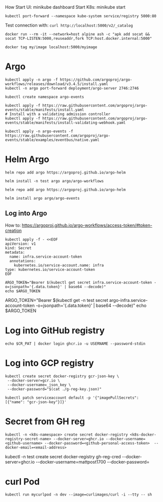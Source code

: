 How
Start UI: minikube dashboard
Start K8s: minikube start

`kubectl port-forward --namespace kube-system service/registry 5000:80`

Test connection with: `curl http://localhost:5000/v2/_catalog`

`docker run --rm -it --network=host alpine ash -c "apk add socat && socat TCP-LISTEN:5000,reuseaddr,fork TCP:host.docker.internal:5000"`

`docker tag my/image localhost:5000/myimage`



# Argo
```
kubectl apply -n argo -f https://github.com/argoproj/argo-workflows/releases/download/v3.4.5/install.yaml
kubectl -n argo port-forward deployment/argo-server 2746:2746
```
```
kubectl create namespace argo-events

kubectl apply -f https://raw.githubusercontent.com/argoproj/argo-events/stable/manifests/install.yaml
# Install with a validating admission controller
kubectl apply -f https://raw.githubusercontent.com/argoproj/argo-events/stable/manifests/install-validating-webhook.yaml

kubectl apply -n argo-events -f https://raw.githubusercontent.com/argoproj/argo-events/stable/examples/eventbus/native.yaml
```

# Helm Argo
```
helm repo add argo https://argoproj.github.io/argo-helm

helm install -n test argo argo/argo-workflows
```
```
helm repo add argo https://argoproj.github.io/argo-helm

helm install argo argo/argo-events
```

## Log into Argo
How to: https://argoproj.github.io/argo-workflows/access-token/#token-creation
```
kubectl apply -f - <<EOF
apiVersion: v1
kind: Secret
metadata:
  name: infra.service-account-token
  annotations:
    kubernetes.io/service-account.name: infra
type: kubernetes.io/service-account-token
EOF

ARGO_TOKEN="Bearer $(kubectl get secret infra.service-account-token -o=jsonpath='{.data.token}' | base64 --decode)"
echo $ARGO_TOKEN
```



ARGO_TOKEN="Bearer $(kubectl get -n test secret argo-infra.service-account-token -o=jsonpath='{.data.token}' | base64 --decode)"
echo $ARGO_TOKEN

# Log into GitHub registry
`echo $CR_PAT | docker login ghcr.io -u USERNAME --password-stdin`

# Log into GCP registry
```
kubectl create secret docker-registry gcr-json-key \
 --docker-server=gcr.io \
 --docker-username=_json_key \
 --docker-password="$(cat ./g-reg-key.json)"

kubectl patch serviceaccount default -p '{"imagePullSecrets": [{"name": "gcr-json-key"}]}'
```

# Secret from GH reg
```
kubectl -n <k8s-namespace> create secret docker-registry <k8s-docker-registry-secret-name> --docker-server=ghcr.io --docker-username=<github-username> --docker-password=<github-personal-access-token>  --docker-email=<email-address>
```

kubectl -n test create secret docker-registry gh-reg-cred --docker-server=ghcr.io --docker-username=mattpost1700 --docker-password=<github-personal-access-token>

# curl Pod
```
kubectl run mycurlpod -n dev --image=curlimages/curl -i --tty -- sh
```